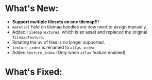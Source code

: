 # What's New:

- **Support multiple tilesets on one tilemap!!!**
- `material` field on tilemap bundles are now need to assign manually.
- Added `TilemapTextures`, which is an asset and replaced the original `TilemapTexture`.
- Rotating the uv of tiles is no longer supported.
- `texture_index` is renamed to `atlas_index`
- Added `texture_index` (Only when `atlas` feature enabled).

# What's Fixed:

